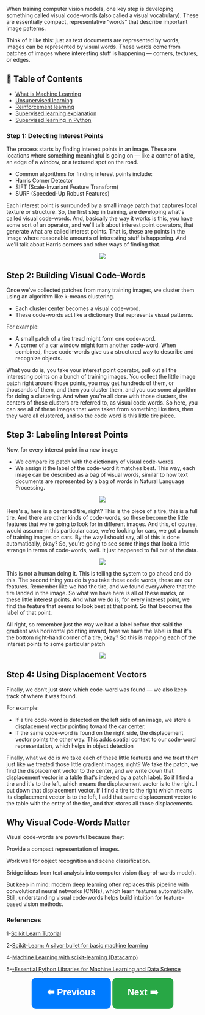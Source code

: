 When training computer vision models, one key step is developing something called visual code-words (also called a visual vocabulary). These are essentially compact, representative “words” that describe important image patterns.

Think of it like this: just as text documents are represented by words, images can be represented by visual words. These words come from patches of images where interesting stuff is happening — corners, textures, or edges.


## 📑 Table of Contents  

- [What is Machine Learning](#What-is-Machine-Learning)  
- [Unsupervised learning](#Unsupervised-learning)  
- [Reinforcement learning](#Reinforcement-learning)  
- [Supervised learning explanation](#Supervised-learning-explanation)
- [Supervised learning in Python](#Supervised-learning-in-Python)    

### **Step 1: Detecting Interest Points** 

The process starts by finding interest points in an image. These are locations where something meaningful is going on — like a corner of a tire, an edge of a window, or a textured spot on the road.

- Common algorithms for finding interest points include:
- Harris Corner Detector
- SIFT (Scale-Invariant Feature Transform)
- SURF (Speeded-Up Robust Features)

Each interest point is surrounded by a small image patch that captures local texture or structure.
So, the first step in training, are developing what's called visual code-words.  And, basically the way it works is this, you have some sort of an operator, and  we'll talk about interest point operators,  that generate what are called interest points.  That is, these are points in the image where reasonable amounts of  interesting stuff is happening.  And we'll talk about Harris corners and other ways of finding that. 

<p align="center">
<img src="https://github.com/dr-mushtaq/Computer-Vision/blob/main/%F0%9F%93%9AChapter%2010%20L3%20Generalized%20Hough%20transform%20Edit%20section%20name/1.png"></a>
</p>

 ## **Step 2: Building Visual Code-Words**
 
Once we’ve collected patches from many training images, we cluster them using an algorithm like k-means clustering.

- Each cluster center becomes a visual code-word.
- These code-words act like a dictionary that represents visual patterns.

For example:

- A small patch of a tire tread might form one code-word.
- A corner of a car window might form another code-word.
When combined, these code-words give us a structured way to describe and recognize objects.

What you do is, you take your interest point operator,  pull out all the interesting points on a bunch of training images.  You collect the little image patch right around those points,  you may get hundreds of them, or thousands of them, and then you cluster them,  and you use some algorithm for doing a clustering.  And when you're all done with those clusters,  the centers of those clusters are referred to, as visual code words.  So here, you can see all of these images that were  taken from something like tires, then they were all clustered, and so  the code word is this little tire piece. 

## **Step 3: Labeling Interest Points** 

Now, for every interest point in a new image:
- We compare its patch with the dictionary of visual code-words.
- We assign it the label of the code-word it matches best.
This way, each image can be described as a bag of visual words, similar to how text documents are represented by a bag of words in Natural Language Processing.

<p align="center">
<img src="https://github.com/dr-mushtaq/Computer-Vision/blob/main/%F0%9F%93%9AChapter%2010%20L3%20Generalized%20Hough%20transform%20Edit%20section%20name/333.png"></a>
</p>

Here's a, here is a centered tire, right?  This is the piece of a tire, this is a full tire.  And there are other kinds of code-words, so these become the little  features that we're going to look for in different images.  And this, of course, would assume in this particular case, we're looking for  cars, we got a bunch of training images on cars.  By the way I should say, all of this is done automatically, okay?  So, you're going to see some things that look a little strange in  terms of code-words, well.  It just happened to fall out of the data. 

<p align="center">
<img src="https://github.com/dr-mushtaq/Computer-Vision/blob/main/%F0%9F%93%9AChapter%2010%20L3%20Generalized%20Hough%20transform%20Edit%20section%20name/4444.png"></a>
</p>

This is not a human doing it.  This is telling the system to go ahead and do this.  The second thing you do is you take these code words, these are our features.  Remember like we had the tire, and  we found everywhere that the tire landed in the image.  So what we have here is all of these marks, or these little interest points.  And what we do is, for every interest point,  we find the feature that seems to look best at that point.  So that becomes the label of that point. 

All right, so remember just the way we had  a label before that said the gradient was horizontal pointing inward, here we  have the label is that it's the bottom right-hand corner of a tire, okay?  So this is mapping each of the interest points to some particular patch
<p align="center">
<img src="https://github.com/dr-mushtaq/Computer-Vision/blob/main/%F0%9F%93%9AChapter%2010%20L3%20Generalized%20Hough%20transform%20Edit%20section%20name/555.png"></a>
</p>

## **Step 4: Using Displacement Vectors** 

Finally, we don’t just store which code-word was found — we also keep track of where it was found.

For example:

- If a tire code-word is detected on the left side of an image, we store a displacement vector pointing toward the car center.
- If the same code-word is found on the right side, the displacement vector points the other way.
This adds spatial context to our code-word representation, which helps in object detection

Finally, what we do is we take each of these little features and  we treat them just like we treated those little gradient images, right?  We take the patch, we find the displacement vector to the center, and we  write down that displacement vector in a table that's indexed by a patch label.  So if I find a tire and  it's to the left, which means the displacement vector is to the right.  I put down that displacement vector.  If I find a tire to the right which means its displacement vector is to  the left, I add that same displacement vector to the table with the entry  of the tire, and that stores all those displacements.

## **Why Visual Code-Words Matter** 

Visual code-words are powerful because they:

Provide a compact representation of images.

Work well for object recognition and scene classification.

Bridge ideas from text analysis into computer vision (bag-of-words model).

But keep in mind: modern deep learning often replaces this pipeline with convolutional neural networks (CNNs), which learn features automatically. Still, understanding visual code-words helps build intuition for feature-based vision methods.
 
 
### References

1-[Scikit Learn Tutorial](https://www.tutorialspoint.com/scikit_learn/index.htm)

2-[Scikit-Learn: A silver bullet for basic machine learning](https://medium.com/analytics-vidhya/scikit-learn-a-silver-bullet-for-basic-machine-learning-13c7d8b248ee)

4-[Machine Learning with scikit-learning (Datacamp)](https://www.datacamp.com/users/sign_in?redirect=http%3A%2F%2Fapp.datacamp.com%2Flearn%2Fcourses%2Fmachine-learning-with-scikit-learn)

5-[-Essential Python Libraries for Machine Learning and Data Science](https://www.deeplearning.ai/blog/essential-python-libraries-for-machine-learning-and-data-science/?utm_campaign=DLAI+Blog&utm_content=248986290&utm_medium=social&utm_source=facebook&hss_channel=fbp-1027125564106325)


<p align="center">
  <a href="#previous-section" style="text-decoration:none;">
    <button style="padding:20px 40px; font-size:24px; font-weight:bold; border-radius:12px; background-color:#007BFF; color:white; border:none; cursor:pointer;">
      ⬅️ Previous
    </button>
  </a>

  <a href="#next-section" style="text-decoration:none;">
    <button style="padding:20px 40px; font-size:24px; font-weight:bold; border-radius:12px; background-color:#28A745; color:white; border:none; cursor:pointer;">
      Next ➡️
    </button>
  </a>
</p>






































